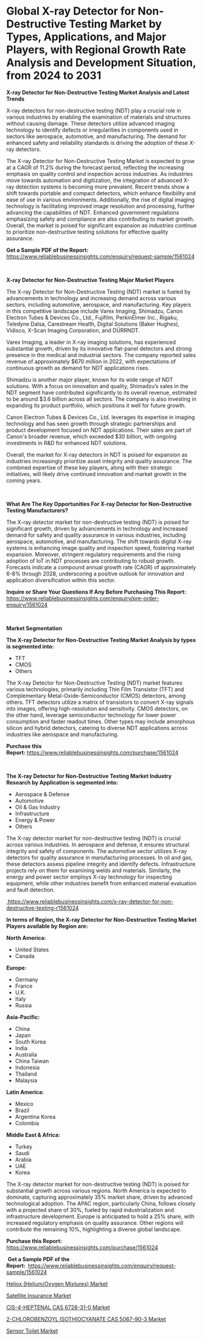 <p><h1>Global X-ray Detector for Non-Destructive Testing Market by Types, Applications, and Major Players, with Regional Growth Rate Analysis and Development Situation, from 2024 to 2031</h1></p><p><strong>X-ray Detector for Non-Destructive Testing Market Analysis and Latest Trends</strong></p>
<p><p>X-ray detectors for non-destructive testing (NDT) play a crucial role in various industries by enabling the examination of materials and structures without causing damage. These detectors utilize advanced imaging technology to identify defects or irregularities in components used in sectors like aerospace, automotive, and manufacturing. The demand for enhanced safety and reliability standards is driving the adoption of these X-ray detectors.</p><p>The X-ray Detector for Non-Destructive Testing Market is expected to grow at a CAGR of 11.2% during the forecast period, reflecting the increasing emphasis on quality control and inspection across industries. As industries move towards automation and digitization, the integration of advanced X-ray detection systems is becoming more prevalent. Recent trends show a shift towards portable and compact detectors, which enhance flexibility and ease of use in various environments. Additionally, the rise of digital imaging technology is facilitating improved image resolution and processing, further advancing the capabilities of NDT. Enhanced government regulations emphasizing safety and compliance are also contributing to market growth. Overall, the market is poised for significant expansion as industries continue to prioritize non-destructive testing solutions for effective quality assurance.</p></p>
<p><strong>Get a Sample PDF of the Report:&nbsp;</strong> <a href="https://www.reliablebusinessinsights.com/enquiry/request-sample/1561024">https://www.reliablebusinessinsights.com/enquiry/request-sample/1561024</a></p>
<p>&nbsp;</p>
<p><strong>X-ray Detector for Non-Destructive Testing Major Market Players</strong></p>
<p><p>The X-ray Detector for Non-Destructive Testing (NDT) market is fueled by advancements in technology and increasing demand across various sectors, including automotive, aerospace, and manufacturing. Key players in this competitive landscape include Varex Imaging, Shimadzu, Canon Electron Tubes & Devices Co., Ltd., Fujifilm, PerkinElmer Inc., Rigaku, Teledyne Dalsa, Carestream Health, Digital Solutions (Baker Hughes), Vidisco, X-Scan Imaging Corporation, and DÜRRNDT.</p><p>Varex Imaging, a leader in X-ray imaging solutions, has experienced substantial growth, driven by its innovative flat-panel detectors and strong presence in the medical and industrial sectors. The company reported sales revenue of approximately $670 million in 2022, with expectations of continuous growth as demand for NDT applications rises.</p><p>Shimadzu is another major player, known for its wide range of NDT solutions. With a focus on innovation and quality, Shimadzu’s sales in the NDT segment have contributed significantly to its overall revenue, estimated to be around $3.6 billion across all sectors. The company is also investing in expanding its product portfolio, which positions it well for future growth.</p><p>Canon Electron Tubes & Devices Co., Ltd. leverages its expertise in imaging technology and has seen growth through strategic partnerships and product development focused on NDT applications. Their sales are part of Canon's broader revenue, which exceeded $30 billion, with ongoing investments in R&D for enhanced NDT solutions.</p><p>Overall, the market for X-ray detectors in NDT is poised for expansion as industries increasingly prioritize asset integrity and quality assurance. The combined expertise of these key players, along with their strategic initiatives, will likely drive continued innovation and market growth in the coming years.</p></p>
<p>&nbsp;</p>
<p><strong>What Are The Key Opportunities For X-ray Detector for Non-Destructive Testing Manufacturers?</strong></p>
<p><p>The X-ray detector market for non-destructive testing (NDT) is poised for significant growth, driven by advancements in technology and increased demand for safety and quality assurance in various industries, including aerospace, automotive, and manufacturing. The shift towards digital X-ray systems is enhancing image quality and inspection speed, fostering market expansion. Moreover, stringent regulatory requirements and the rising adoption of IoT in NDT processes are contributing to robust growth. Forecasts indicate a compound annual growth rate (CAGR) of approximately 6-8% through 2028, underscoring a positive outlook for innovation and application diversification within this sector.</p></p>
<p><strong>Inquire or Share Your Questions If Any Before Purchasing This Report:</strong> <a href="https://www.reliablebusinessinsights.com/enquiry/pre-order-enquiry/1561024">https://www.reliablebusinessinsights.com/enquiry/pre-order-enquiry/1561024</a></p>
<p>&nbsp;</p>
<p><strong>Market Segmentation</strong></p>
<p><strong>The X-ray Detector for Non-Destructive Testing Market Analysis by types is segmented into:</strong></p>
<p><ul><li>TFT</li><li>CMOS</li><li>Others</li></ul></p>
<p><p>The X-ray Detector for Non-Destructive Testing (NDT) market features various technologies, primarily including Thin Film Transistor (TFT) and Complementary Metal-Oxide-Semiconductor (CMOS) detectors, among others. TFT detectors utilize a matrix of transistors to convert X-ray signals into images, offering high-resolution and sensitivity. CMOS detectors, on the other hand, leverage semiconductor technology for lower power consumption and faster readout times. Other types may include amorphous silicon and hybrid detectors, catering to diverse NDT applications across industries like aerospace and manufacturing.</p></p>
<p><strong>Purchase this Report:&nbsp;</strong><a href="https://www.reliablebusinessinsights.com/purchase/1561024">https://www.reliablebusinessinsights.com/purchase/1561024</a></p>
<p>&nbsp;</p>
<p><strong>The X-ray Detector for Non-Destructive Testing Market Industry Research by Application is segmented into:</strong></p>
<p><ul><li>Aerospace & Defense</li><li>Automotive</li><li>Oil & Gas Industry</li><li>Infrastructure</li><li>Energy & Power</li><li>Others</li></ul></p>
<p><p>The X-ray detector market for non-destructive testing (NDT) is crucial across various industries. In aerospace and defense, it ensures structural integrity and safety of components. The automotive sector utilizes X-ray detectors for quality assurance in manufacturing processes. In oil and gas, these detectors assess pipeline integrity and identify defects. Infrastructure projects rely on them for examining welds and materials. Similarly, the energy and power sector employs X-ray technology for inspecting equipment, while other industries benefit from enhanced material evaluation and fault detection.</p></p>
<p><a href="https://www.reliablebusinessinsights.com/x-ray-detector-for-non-destructive-testing-r1561024">&nbsp;https://www.reliablebusinessinsights.com/x-ray-detector-for-non-destructive-testing-r1561024</a></p>
<p><strong>In terms of Region, the X-ray Detector for Non-Destructive Testing Market Players available by Region are:</strong></p>
<p>
    <p> <strong> North America: </strong>
        <ul>
            <li>United States</li>
            <li>Canada</li>
        </ul>
        </p> 
    <p> <strong> Europe: </strong>
        <ul>
            <li>Germany</li>
            <li>France</li>
            <li>U.K.</li>
            <li>Italy</li>
            <li>Russia</li>
        </ul>
        </p> 
    <p> <strong> Asia-Pacific: </strong>
        <ul>
            <li>China</li>
            <li>Japan</li>
            <li>South Korea</li>
            <li>India</li>
            <li>Australia</li>
            <li>China Taiwan</li>
            <li>Indonesia</li>
            <li>Thailand</li>
            <li>Malaysia</li>
        </ul>
        </p> 
    <p> <strong> Latin America: </strong>
        <ul>
            <li>Mexico</li>
            <li>Brazil</li>
            <li>Argentina Korea</li>
            <li>Colombia</li>
        </ul>
        </p> 
    <p> <strong> Middle East & Africa: </strong>
        <ul>
            <li>Turkey</li>
            <li>Saudi</li>
            <li>Arabia</li>
            <li>UAE</li>
            <li>Korea</li>
        </ul>
    </p>
    </p>
<p><p>The X-ray detector market for non-destructive testing (NDT) is poised for substantial growth across various regions. North America is expected to dominate, capturing approximately 35% market share, driven by advanced technological adoption. The APAC region, particularly China, follows closely with a projected share of 30%, fueled by rapid industrialization and infrastructure development. Europe is anticipated to hold a 25% share, with increased regulatory emphasis on quality assurance. Other regions will contribute the remaining 10%, highlighting a diverse global landscape.</p></p>
<p><strong>Purchase this Report: </strong><a href="https://www.reliablebusinessinsights.com/purchase/1561024">https://www.reliablebusinessinsights.com/purchase/1561024</a></p>
<p>&nbsp;<strong>Get a Sample PDF of the Report:&nbsp;&nbsp;</strong><a href="https://www.reliablebusinessinsights.com/enquiry/request-sample/1561024">https://www.reliablebusinessinsights.com/enquiry/request-sample/1561024</a></p>
<p><strong></strong></p>
<p><p><a href="https://github.com/SanjidaMahmud54/Market-Research-Report-List-1/blob/main/heliox-heliumoxygen-mixtures-market.md">Heliox (Helium/Oxygen Mixtures) Market</a></p><p><a href="https://www.linkedin.com/pulse/satellite-insurance-market-global-regional-analysis-focus-mfkoe?trackingId=uHU41tT6RIaXHu4moHkpdg%3D%3D">Satellite Insurance Market</a></p><p><a href="https://medium.com/@howardrosedgxxfd/cis-4-heptenal-cas-6728-31-0-market-forecasts-market-trends-and-impact-analysis-2024-2031-41c1d392c1c9">CIS-4-HEPTENAL CAS 6728-31-0 Market</a></p><p><a href="https://medium.com/@howardrosedgxxfd/global-2-chlorobenzoyl-isothiocyanate-cas-5067-90-3-market-sector-types-applications-market-e33da09cd93e?postPublishedType=repub">2-CHLOROBENZOYL ISOTHIOCYANATE CAS 5067-90-3 Market</a></p><p><a href="https://issuu.com/reportprime-2/docs/sensor-toilet-market-size-2030.pptx_3a6be569a03fd1">Sensor Toilet Market</a></p></p>